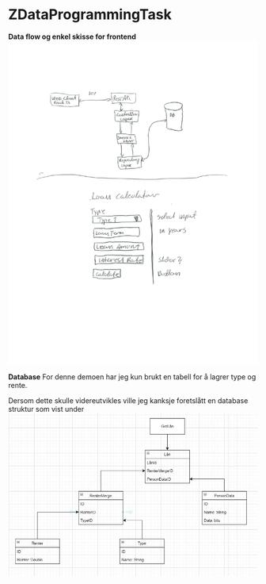 # ZDataProgrammingTask

**Data flow og enkel skisse for frontend**
![QuickPlan](ZdataQuickPlan.jpg)

**Database**
For denne demoen har jeg kun brukt en tabell for å lagrer type og rente.

Dersom dette skulle videreutvikles ville jeg kanksje foretslått en database struktur som vist under 
![forslagTilVidereUtvikling](forslagTilVidereUtvikling.jpg)
